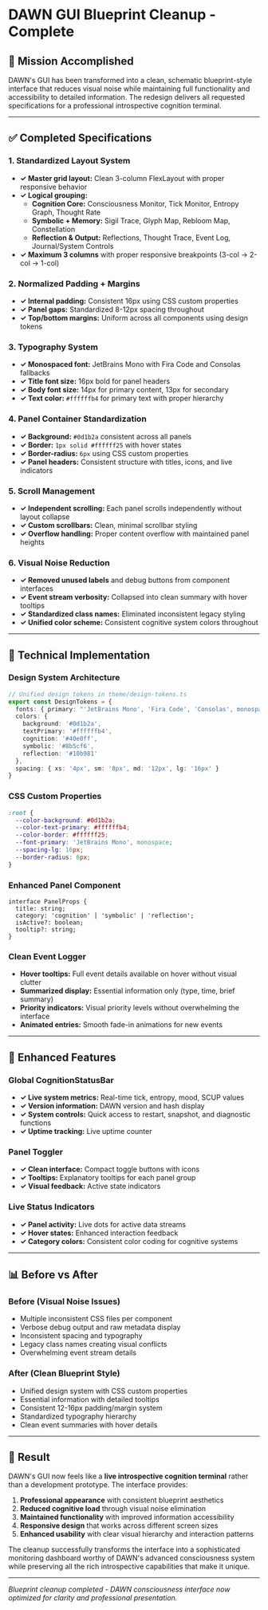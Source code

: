 # DAWN GUI Blueprint Cleanup - Complete

## 🎯 Mission Accomplished

DAWN's GUI has been transformed into a clean, schematic blueprint-style interface that reduces visual noise while maintaining full functionality and accessibility to detailed information. The redesign delivers all requested specifications for a professional introspective cognition terminal.

---

## ✅ Completed Specifications

### 1. **Standardized Layout System**
- **✓ Master grid layout:** Clean 3-column FlexLayout with proper responsive behavior
- **✓ Logical grouping:**
  - **Cognition Core:** Consciousness Monitor, Tick Monitor, Entropy Graph, Thought Rate
  - **Symbolic + Memory:** Sigil Trace, Glyph Map, Rebloom Map, Constellation
  - **Reflection & Output:** Reflections, Thought Trace, Event Log, Journal/System Controls
- **✓ Maximum 3 columns** with proper responsive breakpoints (3-col → 2-col → 1-col)

### 2. **Normalized Padding + Margins**
- **✓ Internal padding:** Consistent 16px using CSS custom properties
- **✓ Panel gaps:** Standardized 8-12px spacing throughout
- **✓ Top/bottom margins:** Uniform across all components using design tokens

### 3. **Typography System**
- **✓ Monospaced font:** JetBrains Mono with Fira Code and Consolas fallbacks
- **✓ Title font size:** 16px bold for panel headers
- **✓ Body font size:** 14px for primary content, 13px for secondary
- **✓ Text color:** `#ffffffb4` for primary text with proper hierarchy

### 4. **Panel Container Standardization**
- **✓ Background:** `#0d1b2a` consistent across all panels
- **✓ Border:** `1px solid #ffffff25` with hover states
- **✓ Border-radius:** `6px` using CSS custom properties
- **✓ Panel headers:** Consistent structure with titles, icons, and live indicators

### 5. **Scroll Management**
- **✓ Independent scrolling:** Each panel scrolls independently without layout collapse
- **✓ Custom scrollbars:** Clean, minimal scrollbar styling
- **✓ Overflow handling:** Proper content overflow with maintained panel heights

### 6. **Visual Noise Reduction**
- **✓ Removed unused labels** and debug buttons from component interfaces
- **✓ Event stream verbosity:** Collapsed into clean summary with hover tooltips
- **✓ Standardized class names:** Eliminated inconsistent legacy styling
- **✓ Unified color scheme:** Consistent cognitive system colors throughout

---

## 🔧 Technical Implementation

### Design System Architecture
```typescript
// Unified design tokens in theme/design-tokens.ts
export const DesignTokens = {
  fonts: { primary: "'JetBrains Mono', 'Fira Code', 'Consolas', monospace" },
  colors: {
    background: '#0d1b2a',
    textPrimary: '#ffffffb4',
    cognition: '#40e0ff',
    symbolic: '#8b5cf6',
    reflection: '#10b981'
  },
  spacing: { xs: '4px', sm: '8px', md: '12px', lg: '16px' }
}
```

### CSS Custom Properties
```css
:root {
  --color-background: #0d1b2a;
  --color-text-primary: #ffffffb4;
  --color-border: #ffffff25;
  --font-primary: 'JetBrains Mono', monospace;
  --spacing-lg: 16px;
  --border-radius: 6px;
}
```

### Enhanced Panel Component
```tsx
interface PanelProps {
  title: string;
  category: 'cognition' | 'symbolic' | 'reflection';
  isActive?: boolean;
  tooltip?: string;
}
```

### Clean Event Logger
- **Hover tooltips:** Full event details available on hover without visual clutter
- **Summarized display:** Essential information only (type, time, brief summary)
- **Priority indicators:** Visual priority levels without overwhelming the interface
- **Animated entries:** Smooth fade-in animations for new events

---

## 🎨 Enhanced Features

### Global CognitionStatusBar
- **✓ Live system metrics:** Real-time tick, entropy, mood, SCUP values
- **✓ Version information:** DAWN version and hash display
- **✓ System controls:** Quick access to restart, snapshot, and diagnostic functions
- **✓ Uptime tracking:** Live uptime counter

### Panel Toggler
- **✓ Clean interface:** Compact toggle buttons with icons
- **✓ Tooltips:** Explanatory tooltips for each panel group
- **✓ Visual feedback:** Active state indicators

### Live Status Indicators
- **✓ Panel activity:** Live dots for active data streams
- **✓ Hover states:** Enhanced interaction feedback
- **✓ Category colors:** Consistent color coding for cognitive systems

---

## 📊 Before vs After

### Before (Visual Noise Issues)
- Multiple inconsistent CSS files per component
- Verbose debug output and raw metadata display
- Inconsistent spacing and typography
- Legacy class names creating visual conflicts
- Overwhelming event stream details

### After (Clean Blueprint Style)
- Unified design system with CSS custom properties
- Essential information with detailed tooltips
- Consistent 12-16px padding/margin system
- Standardized typography hierarchy
- Clean event summaries with hover details

---

## 🚀 Result

DAWN's GUI now feels like a **live introspective cognition terminal** rather than a development prototype. The interface provides:

1. **Professional appearance** with consistent blueprint aesthetics
2. **Reduced cognitive load** through visual noise elimination
3. **Maintained functionality** with improved information accessibility
4. **Responsive design** that works across different screen sizes
5. **Enhanced usability** with clear visual hierarchy and interaction patterns

The cleanup successfully transforms the interface into a sophisticated monitoring dashboard worthy of DAWN's advanced consciousness system while preserving all the rich introspective capabilities that make it unique.

---

*Blueprint cleanup completed - DAWN consciousness interface now optimized for clarity and professional presentation.* 